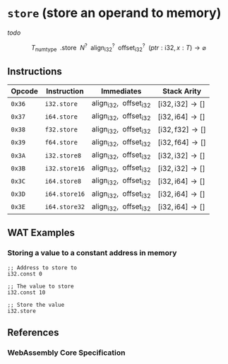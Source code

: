 
# `store` (store an operand to memory)

_todo_

$$
T_\mathsf{numtype} \enspace
.\mathsf{store} \enspace
N^? \enspace
\mathsf{align}_{\mathsf{i32}}^? \enspace
\mathsf{offset}_{\mathsf{i32}}^? \enspace
(ptr: \mathsf{i32}, x: T) \to \varnothing
$$



## Instructions

| Opcode | Instruction    | Immediates    | Stack Arity |
|--------|----------------|---------------|-------------|
| `0x36` | `i32.store`    | $\mathsf{align}_\mathsf{i32},\enspace\mathsf{offset}_\mathsf{i32}$ | $[ \mathsf{i32}, \mathsf{i32} ] \to [ ]$ |
| `0x37` | `i64.store`    | $\mathsf{align}_\mathsf{i32},\enspace\mathsf{offset}_\mathsf{i32}$ | $[ \mathsf{i32}, \mathsf{i64} ] \to [ ]$ |
| `0x38` | `f32.store`    | $\mathsf{align}_\mathsf{i32},\enspace\mathsf{offset}_\mathsf{i32}$ | $[ \mathsf{i32}, \mathsf{f32} ] \to [ ]$ |
| `0x39` | `f64.store`    | $\mathsf{align}_\mathsf{i32},\enspace\mathsf{offset}_\mathsf{i32}$ | $[ \mathsf{i32}, \mathsf{f64} ] \to [ ]$ |
| `0x3A` | `i32.store8`   | $\mathsf{align}_\mathsf{i32},\enspace\mathsf{offset}_\mathsf{i32}$ | $[ \mathsf{i32}, \mathsf{i32} ] \to [ ]$ |
| `0x3B` | `i32.store16`  | $\mathsf{align}_\mathsf{i32},\enspace\mathsf{offset}_\mathsf{i32}$ | $[ \mathsf{i32}, \mathsf{i32} ] \to [ ]$ |
| `0x3C` | `i64.store8`   | $\mathsf{align}_\mathsf{i32},\enspace\mathsf{offset}_\mathsf{i32}$ | $[ \mathsf{i32}, \mathsf{i64} ] \to [ ]$ |
| `0x3D` | `i64.store16`  | $\mathsf{align}_\mathsf{i32},\enspace\mathsf{offset}_\mathsf{i32}$ | $[ \mathsf{i32}, \mathsf{i64} ] \to [ ]$ |
| `0x3E` | `i64.store32`  | $\mathsf{align}_\mathsf{i32},\enspace\mathsf{offset}_\mathsf{i32}$ | $[ \mathsf{i32}, \mathsf{i64} ] \to [ ]$ |



## WAT Examples

### Storing a value to a constant address in memory

```wasm
;; Address to store to
i32.const 0

;; The value to store
i32.const 10

;; Store the value
i32.store
```



## References

### WebAssembly Core Specification

[^§2.4.7]: _Structure, Memory Instructions_ - <https://www.w3.org/TR/wasm-core-2/syntax/instructions.html#memory-instructions>
[^§4.4.7-store]: _Execution, Memory Instructions, store_ - <https://www.w3.org/TR/wasm-core-2/exec/instructions.html#exec-store>
